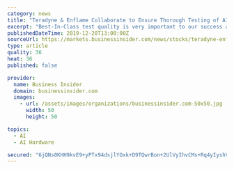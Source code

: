 ```yaml
---
category: news
title: "Teradyne & Enflame Collaborate to Ensure Thorough Testing of AI Devices for Data Center Training"
excerpt: "Best-In-Class test quality is very important to our success and we are pleased with the powerful test solution Teradyne provides.” “The market for AI chips is very competitive and time sensitive,” said Regan Mills, Vice President of SOC Marketing at Teradyne. “The design complexity and device power requirements make device bring-up and ..."
publishedDateTime: 2019-12-20T13:00:00Z
sourceUrl: https://markets.businessinsider.com/news/stocks/teradyne-enflame-collaborate-to-ensure-thorough-testing-of-ai-devices-for-data-center-training-1028779147
type: article
quality: 36
heat: 36
published: false

provider:
  name: Business Insider
  domain: businessinsider.com
  images:
    - url: /assets/images/organizations/businessinsider.com-50x50.jpg
      width: 50
      height: 50

topics:
  - AI
  - AI Hardware

secured: "6jQNs0KHH9kvE9+yPTx94dsjlYOxk+D9TQwrBon+2UlVyIhvCMs+Rq4yIyshVxnHO3aNLLjXbtnYIGDHRn5qYOQ0mKjh1n8moudPU5IgJZtvX9aNf33jo0YJlTxwgeWSOsSPEPZ3Yb0E7oXtCC7SfWxwM0MroCpw2XcM+T6c53RKKhuFEKTsHlQRPgiL/IkykyGPemqSAK19flVMuvIRZ9gGaLny8Xtset9gP7XdO0xGU2AxbO/SHPBi93fBUuHNNcEbNJiA1bpoQB+prILJtw==;b8j5LXiIPvNMR7V3VMNT8A=="
---
```



